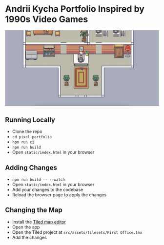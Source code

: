# Andrii Kycha Portfolio Inspired by 1990s Video Games

![Andrii Kycha Portfolio Inspired by 1990s Video Games](./docs/assets/img/preview.png)

## Running Locally

- Clone the repo
- ```cd pixel-portfolio```
- ```npm run ci```
- ```npm run build```
- Open `static/index.html` in your browser

## Adding Changes

- ```npm run build -- --watch```
- Open `static/index.html` in your browser
- Add your changes to the codebase
- Reload the browser page to apply the changes

## Changing the Map

- Install the [Tiled map editor](https://www.mapeditor.org/)
- Open the app
- Open the Tiled project at `src/assets/tilesets/First Office.tmx`
- Add the changes